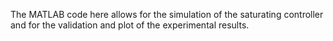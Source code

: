 The MATLAB code here allows for the simulation of the saturating controller and for the validation and plot of the experimental results.

